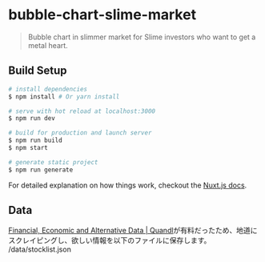 # bubble-chart-slime-market

> Bubble chart in slimmer market for Slime investors who want to get a metal heart.

## Build Setup

``` bash
# install dependencies
$ npm install # Or yarn install

# serve with hot reload at localhost:3000
$ npm run dev

# build for production and launch server
$ npm run build
$ npm start

# generate static project
$ npm run generate
```

For detailed explanation on how things work, checkout the [Nuxt.js docs](https://github.com/nuxt/nuxt.js).

## Data

[Financial, Economic and Alternative Data \| Quandl](https://www.quandl.com/)が有料だったため、地道にスクレイピングし、欲しい情報を以下のファイルに保存します。
/data/stocklist.json